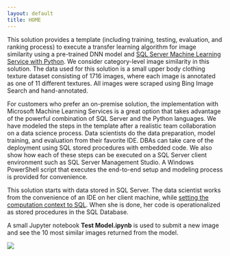 ```yaml
---
layout: default
title: HOME
---
```


This solution provides a template (including training, testing, evaluation, and ranking process) to execute a transfer learning algorithm for image similarity using a pre-trained DNN model and [SQL Server Machine Learning Service with Python](https://docs.microsoft.com/en-us/sql/advanced-analytics/python/sql-server-python-services). We consider category-level image similarity in this solution. The data used for this solution is a small upper body clothing texture dataset consisting of 1716 images, where each image is annotated as one of 11 different textures. All images were scraped using Bing Image Search and hand-annotated.

For customers who prefer an on-premise solution, the implementation with Microsoft Machine Learning Services is a great option that takes advantage of the powerful combination of SQL Server and the Python languages. We have modeled the steps in the template after a realistic team collaboration on a data science process. Data scientists do the data preparation, model training, and evaluation from their favorite IDE. DBAs can take care of the deployment using SQL stored procedures with embedded code.  We also show how each of these steps can be executed on a SQL Server client environment such as SQL Server Management Studio. A Windows PowerShell script that executes the end-to-end setup and modeling process is provided for convenience. 

This solution starts with data stored in SQL Server.  The data scientist works from the convenience of an IDE on her client machine, while <a href="https://msdn.microsoft.com/en-us/library/mt604885.aspx">setting the computation context to SQL</a>.  When she is done, her code is operationalized as stored procedures in the SQL Database.

A small Jupyter notebook **Test Model.ipynb** is used to submit a new image and see the 10 most similar images returned from the model.

<img src="images/rankimages.png">

